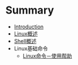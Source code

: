 # Summary

* [Introduction](README.md)
* [Linux概述](linuxgai-shu.md)
* [Shell概述](shellgai-shu.md)
* Linux基础命令
    * [Linux命令－使用帮助](linuxming-ling-ff0d-shi-yong-bang-zhu.md)


